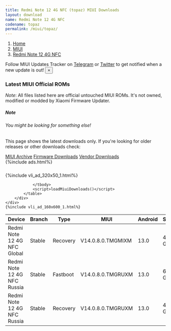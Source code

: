 ```yaml
---
title: Redmi Note 12 4G NFC (topaz) MIUI Downloads
layout: download
name: Redmi Note 12 4G NFC
codename: topaz
permalink: /miui/topaz/
---
```

<nav aria-label="breadcrumb">
    <ol class="breadcrumb">
        <li class="breadcrumb-item"><a href="/">Home</a></li>
        <li class="breadcrumb-item"><a href="/miui/">MIUI</a></li>
        <li class="breadcrumb-item active" aria-current="page"><a href="/miui/topaz/">Redmi Note 12 4G NFC</a></li>
    </ol>
</nav>
<div class="alert alert-primary alert-dismissible fade show" role="alert">
    Follow MIUI Updates Tracker on <a href="https://t.me/MIUIUpdatesTracker" class="alert-link">Telegram</a>
     or <a href="https://twitter.com/MiFwUpdater" class="alert-link">Twitter</a> to get notified when a new update is out!
    <button type="button" class="close" data-dismiss="alert" aria-label="Close">
        <span aria-hidden="true">&times;</span>
    </button>
</div>

### Latest MIUI Official ROMs
*Note*: All files listed here are official untouched MIUI ROMs. It's not owned, modified or modded by Xiaomi Firmware Updater.
<div class="card">
  <div class="card-body">
    <h5 class="card-title">Note</h5>
    <h6 class="card-subtitle mb-2 text-muted">You might be looking for something else!</h6>
    <p class="card-text">This page shows the latest downloads only.
     If you're looking for older releases or other downloads check:</p>
    <a href="/archive/miui/topaz/" class="card-link">MIUI Archive</a>
    <a href="/firmware/topaz/" class="card-link">Firmware Downloads</a>
    <a href="/vendor/topaz/" class="card-link">Vendor Downloads</a>
  </div>
</div>
{%include ads.html%}
<div class="row justify-content-center">
    <div class="col-10">
        <div class="table-responsive-md" style="margin-top: 25px;">
            {%include vli_ad_320x50_1.html%}
            <table id="miui" class="display dt-responsive nowrap compact table table-striped table-hover table-sm">
                <thead class="thead-dark">
                    <tr>
                        <th data-ref="device">Device</th>
                        <th data-ref="branch">Branch</th>
                        <th data-ref="type">Type</th>
                        <th data-ref="miui">MIUI</th>
                        <th data-ref="android">Android</th>
                        <th data-ref="size">Size</th>
                        <th data-ref="size">Date</th>
                        <th data-ref="link">Link</th>
                    </tr>
                </thead>
                <tbody>
                <tr><td>Redmi Note 12 4G NFC Global</td><td>Stable</td><td>Recovery</td><td>V14.0.8.0.TMGMIXM</td><td>13.0</td><td>4.2 GB</td><td>2023-11-13</td><td><a href="/miui/topaz/stable/V14.0.8.0.TMGMIXM/">Download</a></td></tr>
<tr><td>Redmi Note 12 4G NFC Russia</td><td>Stable</td><td>Fastboot</td><td>V14.0.8.0.TMGRUXM</td><td>13.0</td><td>6.5 GB</td><td>2023-11-02</td><td><a href="/miui/topaz/stable/V14.0.8.0.TMGRUXM/">Download</a></td></tr>
<tr><td>Redmi Note 12 4G NFC Russia</td><td>Stable</td><td>Recovery</td><td>V14.0.8.0.TMGRUXM</td><td>13.0</td><td>4.1 GB</td><td>2023-11-10</td><td><a href="/miui/topaz/stable/V14.0.8.0.TMGRUXM/">Download</a></td></tr>

                </tbody>
                <script>loadMiuiDownloads()</script>
            </table>
        </div>
    </div>
    {%include vli_ad_160x600_1.html%}
</div>

